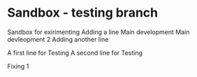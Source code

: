 # Sandbox - testing branch
Sandbox for exirimenting
Adding a line
Main development
Main devleopment 2
Adding another line


A first line for Testing
A second line for Testing

Fixing 1





